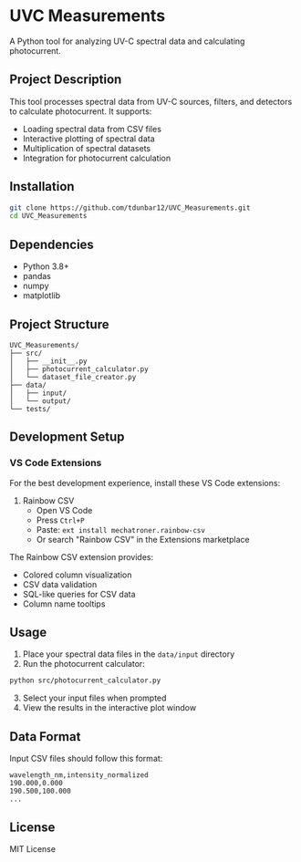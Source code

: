 # UVC Measurements

A Python tool for analyzing UV-C spectral data and calculating photocurrent.

## Project Description
This tool processes spectral data from UV-C sources, filters, and detectors to calculate photocurrent. It supports:
- Loading spectral data from CSV files
- Interactive plotting of spectral data
- Multiplication of spectral datasets
- Integration for photocurrent calculation

## Installation

```bash
git clone https://github.com/tdunbar12/UVC_Measurements.git
cd UVC_Measurements
```

## Dependencies
- Python 3.8+
- pandas
- numpy
- matplotlib

## Project Structure
```
UVC_Measurements/
├── src/
│   ├── __init__.py
│   ├── photocurrent_calculator.py
│   └── dataset_file_creator.py
├── data/
│   ├── input/
│   └── output/
└── tests/
```

## Development Setup

### VS Code Extensions
For the best development experience, install these VS Code extensions:

1. Rainbow CSV
   - Open VS Code
   - Press `Ctrl+P`
   - Paste: `ext install mechatroner.rainbow-csv`
   - Or search "Rainbow CSV" in the Extensions marketplace

The Rainbow CSV extension provides:
- Colored column visualization
- CSV data validation
- SQL-like queries for CSV data
- Column name tooltips

## Usage
1. Place your spectral data files in the `data/input` directory
2. Run the photocurrent calculator:
```bash
python src/photocurrent_calculator.py
```
3. Select your input files when prompted
4. View the results in the interactive plot window

## Data Format
Input CSV files should follow this format:
```csv
wavelength_nm,intensity_normalized
190.000,0.000
190.500,100.000
...
```

## License
MIT License
